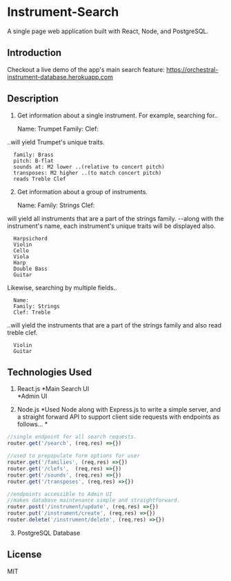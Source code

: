 # Instrument-Search

  A single page web application built with React, Node, and PostgreSQL. 

## Introduction

  Checkout a live demo of the app's main search feature:
  https://orchestral-instrument-database.herokuapp.com

## Description

1. Get information about a single instrument. For example, searching for..

      Name: Trumpet
      Family:
      Clef:

..will yield Trumpet's unique traits.
     
      family: Brass
      pitch: B-flat
      sounds at: M2 lower ..(relative to concert pitch)
      transposes: M2 higher ..(to match concert pitch)
      reads Treble Clef 

  
2. Get information about a group of instruments.

      Name: 
      Family: Strings
      Clef:

will yield all instruments that are a part of the strings family. --along with the instrument's name, each instrument's unique traits will be displayed also.

      Harpsichord
      Violin
      Cello
      Viola
      Harp
      Double Bass
      Guitar
  
Likewise, searching by multiple fields..  

      Name: 
      Family: Strings
      Clef: Treble  

..will yield the instruments that are a part of the strings family and also read treble clef.  

      Violin
      Guitar

## Technologies Used
 
1. React.js
      *Main Search UI  
      *Admin UI

2. Node.js
      *Used Node along with Express.js to write a simple server, and a straight forward API to support client side requests with endpoints as follows... 
      *  
```javascript
//single endpoint for all search requests.
router.get('/search', (req,res) =>{})

//used to prepopulate form options for user
router.get('/families', (req,res) =>{})
router.get('/clefs',  (req,res) =>{})
router.get('/sounds', (req,res) =>{})
router.get('/transposes', (req,res) =>{})

//endpoints accessible to Admin UI
//makes database maintenance simple and straightforward.
router.post('/instrument/update', (req,res) =>{})
router.put('/instrument/create', (req,res) =>{})
router.delete('/instrument/delete', (req,res) =>{})
```
3. PostgreSQL
      Database


## License
MIT
